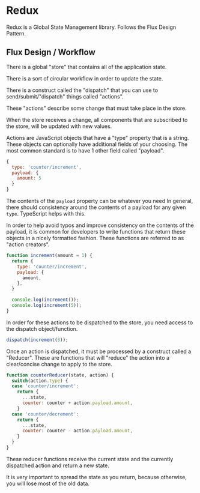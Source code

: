 # Redux

Redux is a Global State Management library. Follows the Flux Design Pattern.

## Flux Design / Workflow

There is a global "store" that contains all of the application state.

There is a sort of circular workflow in order to update the state.

There is a construct called the "dispatch" that you can use to send/submit/"dispatch" things called "actions".

These "actions" describe some change that must take place in the store.

When the store receives a change, all components that are subscribed to the store, will be updated with new values.

Actions are JavaScript objects that have a "type" property that is a string.
These objects can optionally have additional fields of your choosing.
The most common standard is to have 1 other field called "payload".

```javascript
{
  type: 'counter/increment',
  payload: {
    amount: 5
  }
}
```

The contents of the `payload` property can be whatever you need
In general, there should consistency around the contents of a payload for any given `type`.
TypeScript helps with this.

In order to help avoid typos and improve consistency on the contents of the payload,
it is common for developers to write functions that return these objects in a nicely formatted fashion.
These functions are referred to as "action creators".

```javascript
function increment(amount = 1) {
  return {
    type: 'counter/increment',
    payload: {
      amount,
    },
  }

  console.log(increment());
  console.log(increment(5));
}
```

In order for these actions to be dispatched to the store, you need access to the dispatch object/function.

```javascript
dispatch(increment(3));
```

Once an action is dispatched, it must be processed by a construct called a "Reducer".
These are functions that will "reduce" the action into a clear/concise change to apply to the store.

```javascript
function counterReducer(state, action) {
  switch(action.type) {
  case 'counter/increment': 
    return {
      ...state,
      counter: counter + action.payload.amount,
    }
  case 'counter/decrement':
    return {
      ...state,
      counter: counter - action.payload.amount,
    }
  }
}
```

These reducer functions receive the current state and the currently dispatched action
and return a new state.

It is very important to spread the state as you return, because otherwise, you will lose most of the old data.
